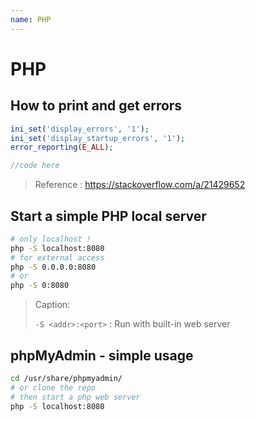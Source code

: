 ```yaml
---
name: PHP
---
```


# PHP

## How to print and get errors

```php
ini_set('display_errors', '1');
ini_set('display_startup_errors', '1');
error_reporting(E_ALL);

//code here
```

> Reference : <https://stackoverflow.com/a/21429652>

## Start a simple PHP local server

```sh
# only localhost !
php -S localhost:8080
# for external access
php -S 0.0.0.0:8080
# or
php -S 0:8080
```

> Caption:
>
> `-S <addr>:<port>` :  Run with built-in web server

## phpMyAdmin - simple usage

```sh
cd /usr/share/phpmyadmin/
# or clone the repo
# then start a php web server
php -S localhost:8080
```
